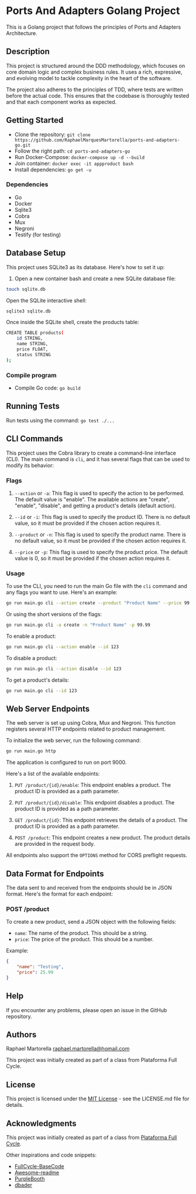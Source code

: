 # Ports And Adapters Golang Project

This is a Golang project that follows the principles of Ports and Adapters Architecture.

## Description

This project is structured around the DDD methodology, which focuses on core domain logic and complex business rules. It uses a rich, expressive, and evolving model to tackle complexity in the heart of the software.

The project also adheres to the principles of TDD, where tests are written before the actual code. This ensures that the codebase is thoroughly tested and that each component works as expected.

## Getting Started

* Clone the repository: `git clone https://github.com/RaphaelMarquesMartorella/ports-and-adapters-go.git`
* Follow the right path: `cd ports-and-adapters-go` 
* Run Docker-Compose: `docker-compose up -d --build`
* Join container: `docker exec -it appproduct bash`
* Install dependencies: `go get -u`

### Dependencies

* Go
* Docker
* Sqlite3
* Cobra
* Mux
* Negroni
* Testify (for testing)

## Database Setup

This project uses SQLite3 as its database. Here's how to set it up:

1. Open a new container bash and create a new SQLite database file:

```bash
touch sqlite.db
```

Open the SQLite interactive shell:

```bash
sqlite3 sqlite.db
```

Once inside the SQLite shell, create the products table:

```bash
CREATE TABLE products(
    id STRING,
    name STRING,
    price FLOAT,
    status STRING
);
```

### Compile program

* Compile Go code: `go build`

## Running Tests

Run tests using the command: `go test ./...`

## CLI Commands

This project uses the Cobra library to create a command-line interface (CLI). The main command is `cli`, and it has several flags that can be used to modify its behavior:

### Flags

1. `--action` or `-a`: This flag is used to specify the action to be performed. The default value is "enable". The available actions are "create", "enable", "disable", and getting a product's details (default action).

2. `--id` or `-i`: This flag is used to specify the product ID. There is no default value, so it must be provided if the chosen action requires it.

3. `--product` or `-n`: This flag is used to specify the product name. There is no default value, so it must be provided if the chosen action requires it.

4. `--price` or `-p`: This flag is used to specify the product price. The default value is 0, so it must be provided if the chosen action requires it.

### Usage

To use the CLI, you need to run the main Go file with the `cli` command and any flags you want to use. Here's an example:

```bash
go run main.go cli --action create --product "Product Name" --price 99.99
```

Or using the short versions of the flags:

```bash
go run main.go cli -a create -n "Product Name" -p 99.99
```

To enable a product:

```bash
go run main.go cli --action enable --id 123
```

To disable a product:

```bash
go run main.go cli --action disable --id 123
```

To get a product's details:

```bash
go run main.go cli --id 123
```

## Web Server Endpoints

The web server is set up using Cobra, Mux and Negroni. This function registers several HTTP endpoints related to product management.

To initialize the web server, run the following command:

```bash
go run main.go http
```

The application is configured to run on port 9000.

Here's a list of the available endpoints:

1. `PUT /product/{id}/enable`: This endpoint enables a product. The product ID is provided as a path parameter.

2. `PUT /product/{id}/disable`: This endpoint disables a product. The product ID is provided as a path parameter.

3. `GET /product/{id}`: This endpoint retrieves the details of a product. The product ID is provided as a path parameter.

4. `POST /product`: This endpoint creates a new product. The product details are provided in the request body.

All endpoints also support the `OPTIONS` method for CORS preflight requests.

## Data Format for Endpoints

The data sent to and received from the endpoints should be in JSON format. Here's the format for each endpoint:

### POST /product

To create a new product, send a JSON object with the following fields:

- `name`: The name of the product. This should be a string.
- `price`: The price of the product. This should be a number.

Example:

```json
{
    "name": "Testing",
    "price": 25.99
}
```

## Help

If you encounter any problems, please open an issue in the GitHub repository.

## Authors

Raphael Martorella 
raphael.martorella@homail.com


This project was initially created as part of a class from Plataforma Full Cycle.

## License

This project is licensed under the [MIT License](https://opensource.org/licenses/MIT) - see the LICENSE.md file for details.

## Acknowledgments

This project was initially created as part of a class from [Plataforma Full Cycle](https://github.com/codeedu/fc2-arquitetura-hexagonal).

Other inspirations and code snippets:
* [FullCycle-BaseCode](https://github.com/codeedu)
* [Awesome-readme](https://github.com/matiassingers/awesome-readme)
* [PurpleBooth](https://gist.github.com/PurpleBooth/109311bb0361f32d87a2)
* [dbader](https://github.com/dbader/readme-template)
